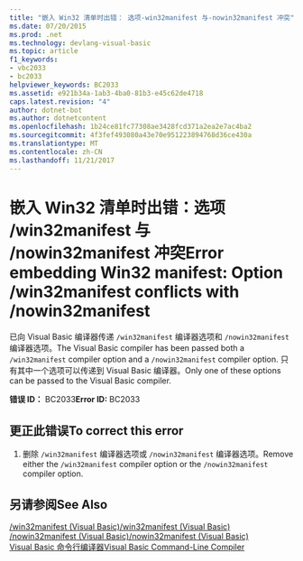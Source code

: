 ```yaml
---
title: "嵌入 Win32 清单时出错： 选项-win32manifest 与-nowin32manifest 冲突"
ms.date: 07/20/2015
ms.prod: .net
ms.technology: devlang-visual-basic
ms.topic: article
f1_keywords:
- vbc2033
- bc2033
helpviewer_keywords: BC2033
ms.assetid: e921b34a-1ab3-4ba0-81b3-e45c62de4718
caps.latest.revision: "4"
author: dotnet-bot
ms.author: dotnetcontent
ms.openlocfilehash: 1b24ce81fc77308ae3428fcd371a2ea2e7ac4ba2
ms.sourcegitcommit: 4f3fef493080a43e70e951223894768d36ce430a
ms.translationtype: MT
ms.contentlocale: zh-CN
ms.lasthandoff: 11/21/2017
---
```

# <a name="error-embedding-win32-manifest-option-win32manifest-conflicts-with-nowin32manifest"></a><span data-ttu-id="f3898-102">嵌入 Win32 清单时出错：选项 /win32manifest 与 /nowin32manifest 冲突</span><span class="sxs-lookup"><span data-stu-id="f3898-102">Error embedding Win32 manifest: Option /win32manifest conflicts with /nowin32manifest</span></span>
<span data-ttu-id="f3898-103">已向 Visual Basic 编译器传递 `/win32manifest` 编译器选项和 `/nowin32manifest` 编译器选项。</span><span class="sxs-lookup"><span data-stu-id="f3898-103">The Visual Basic compiler has been passed both a `/win32manifest` compiler option and a `/nowin32manifest` compiler option.</span></span> <span data-ttu-id="f3898-104">只有其中一个选项可以传递到 Visual Basic 编译器。</span><span class="sxs-lookup"><span data-stu-id="f3898-104">Only one of these options can be passed to the Visual Basic compiler.</span></span>  
  
 <span data-ttu-id="f3898-105">**错误 ID：** BC2033</span><span class="sxs-lookup"><span data-stu-id="f3898-105">**Error ID:** BC2033</span></span>  
  
## <a name="to-correct-this-error"></a><span data-ttu-id="f3898-106">更正此错误</span><span class="sxs-lookup"><span data-stu-id="f3898-106">To correct this error</span></span>  
  
1.  <span data-ttu-id="f3898-107">删除 `/win32manifest` 编译器选项或 `/nowin32manifest` 编译器选项。</span><span class="sxs-lookup"><span data-stu-id="f3898-107">Remove either the `/win32manifest` compiler option or the `/nowin32manifest` compiler option.</span></span>  
  
## <a name="see-also"></a><span data-ttu-id="f3898-108">另请参阅</span><span class="sxs-lookup"><span data-stu-id="f3898-108">See Also</span></span>  
 [<span data-ttu-id="f3898-109">/win32manifest (Visual Basic)</span><span class="sxs-lookup"><span data-stu-id="f3898-109">/win32manifest (Visual Basic)</span></span>](../../visual-basic/reference/command-line-compiler/win32manifest.md)  
 [<span data-ttu-id="f3898-110">/nowin32manifest (Visual Basic)</span><span class="sxs-lookup"><span data-stu-id="f3898-110">/nowin32manifest (Visual Basic)</span></span>](../../visual-basic/reference/command-line-compiler/nowin32manifest.md)  
 [<span data-ttu-id="f3898-111">Visual Basic 命令行编译器</span><span class="sxs-lookup"><span data-stu-id="f3898-111">Visual Basic Command-Line Compiler</span></span>](../../visual-basic/reference/command-line-compiler/index.md)
